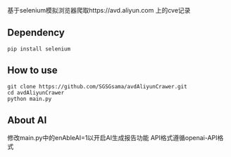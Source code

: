 基于selenium模拟浏览器爬取https://avd.aliyun.com 上的cve记录

## Dependency
```
pip install selenium
```
## How to use
```
git clone https://github.com/SGSGsama/avdAliyunCrawer.git
cd avdAliyunCrawer
python main.py
```

## About AI

修改main.py中的enAbleAI=1以开启AI生成报告功能
API格式遵循openai-API格式